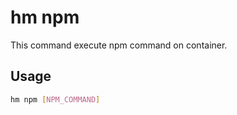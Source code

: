 
# hm npm

This command execute npm command on container.

## Usage

```bash
hm npm [NPM_COMMAND]
```

